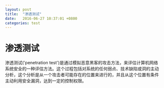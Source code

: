 ```yaml
---
layout: post
title:  "渗透测试"
date:   2016-06-27 10:37:01 +0800
categories: test
---
```


# 渗透测试

渗透测试('penetration test')是通过模拟恶意黑客的攻击方法，来评估计算机网络系统安全的一种评估方法。这个过程包括对系统的任何弱点、技术缺陷或洞的主动分析，这个分析是从一个攻击者可能存在的位置来进行的，并且从这个位置有条件主动利用安全漏洞，达到一定的控制权限。
